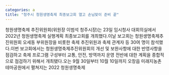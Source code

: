 ```yaml
---
categories: a
title: "청주시 청원생명축제 최종보고회 열고 손님맞이 준비 끝"
---
```

청원생명축제 추진위원회(위원장 이범석 청주시장)는 23일 임시청사 대회의실에서 2022년 청원생명축제 실행계획 최종보고회를 개최했다.이날 보고회는 청원생명축제추진위원회 오세동 부위원장을 비롯한 축제 추진위원과 축제 관계자 등 30여 명이 참석했다.이번 보고회에서는 청원생명축제추진위원회의 개선 및 보완사항에 대한 반영사항을 점검하고 축제 프로그램 구성부터 교통, 안전, 방역까지 운영 전반에 대한 계획을 종합적으로 점검하기 위해서 개최됐다.오는 9월 30일부터 10월 10일까지 오창읍 미래지농촌테마공원에서 펼쳐지는 2022 청원생명축제